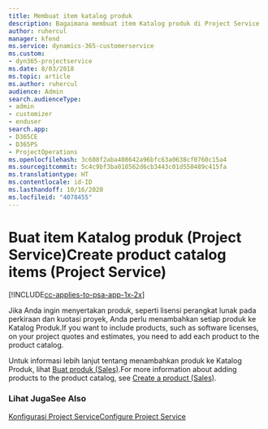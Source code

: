 ```yaml
---
title: Membuat item katalog produk
description: Bagaimana membuat item Katalog produk di Project Service
author: ruhercul
manager: kfend
ms.service: dynamics-365-customerservice
ms.custom:
- dyn365-projectservice
ms.date: 8/03/2018
ms.topic: article
ms.author: ruhercul
audience: Admin
search.audienceType:
- admin
- customizer
- enduser
search.app:
- D365CE
- D365PS
- ProjectOperations
ms.openlocfilehash: 3c608f2aba408642a96bfc63a0638cf0760c15a4
ms.sourcegitcommit: 5c4c9bf3ba018562d6cb3443c01d550489c415fa
ms.translationtype: HT
ms.contentlocale: id-ID
ms.lasthandoff: 10/16/2020
ms.locfileid: "4078455"
---
```

# <a name="create-product-catalog-items-project-service"></a><span data-ttu-id="10702-103">Buat item Katalog produk (Project Service)</span><span class="sxs-lookup"><span data-stu-id="10702-103">Create product catalog items (Project Service)</span></span>

[!INCLUDE[cc-applies-to-psa-app-1x-2x](../includes/cc-applies-to-psa-app-1x-2x.md)]

<span data-ttu-id="10702-104">Jika Anda ingin menyertakan produk, seperti lisensi perangkat lunak pada perkiraan dan kuotasi proyek, Anda perlu menambahkan setiap produk ke Katalog Produk.</span><span class="sxs-lookup"><span data-stu-id="10702-104">If you want to include products, such as software licenses, on your project quotes and estimates, you need to add each product to the product catalog.</span></span>  
  
 <span data-ttu-id="10702-105">Untuk informasi lebih lanjut tentang menambahkan produk ke Katalog Produk, lihat [Buat produk (Sales)](https://docs.microsoft.com/dynamics365/sales-enterprise/create-product-sales).</span><span class="sxs-lookup"><span data-stu-id="10702-105">For more information about adding products to the product catalog, see [Create a product (Sales)](https://docs.microsoft.com/dynamics365/sales-enterprise/create-product-sales).</span></span>  
  
### <a name="see-also"></a><span data-ttu-id="10702-106">Lihat Juga</span><span class="sxs-lookup"><span data-stu-id="10702-106">See Also</span></span>  
 [<span data-ttu-id="10702-107">Konfigurasi Project Service</span><span class="sxs-lookup"><span data-stu-id="10702-107">Configure Project Service</span></span>](../psa/configure.md)
